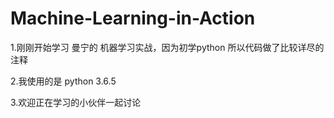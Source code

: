 # Machine-Learning-in-Action

1.刚刚开始学习 曼宁的 机器学习实战，因为初学python 所以代码做了比较详尽的注释

2.我使用的是 python 3.6.5

3.欢迎正在学习的小伙伴一起讨论

